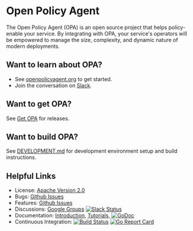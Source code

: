 # Open Policy Agent

The Open Policy Agent (OPA) is an open source project that helps policy-enable your service. By integrating with OPA, your service's operators will be empowered to manage the size, complexity, and dynamic nature of modern deployments.

## Want to learn about OPA?

 - See [openpolicyagent.org](http://www.openpolicyagent.org) to get started.
 - Join the conversation on [Slack](http://slack.openpolicyagent.org).

## Want to get OPA?

See [Get OPA](http://www.openpolicyagent.org/get-opa/) for releases.

## Want to build OPA?

See [DEVELOPMENT.md](./docs/DEVELOPMENT.md) for development environment setup and build instructions.

## Helpful Links

- License: [Apache Version 2.0](https://raw.githubusercontent.com/open-policy-agent/opa/master/LICENSE)
- Bugs: [Github Issues](https://github.com/open-policy-agent/opa/issues)
- Features: [Github Issues](https://github.com/open-policy-agent/opa/issues)
- Discussions: [Google Groups](https://groups.google.com/forum/?hl=en#!forum/open-policy-agent) [![Slack Status](http://slack.openpolicyagent.org/badge.svg)](http://slack.openpolicyagent.org)
- Documentation: [Introduction](http://www.openpolicyagent.org/documentation/what-is-policy-enablement/), [Tutorials](http://www.openpolicyagent.org/tutorials/working-with-the-opa-repl/), [![GoDoc](https://godoc.org/github.com/open-policy-agent/opa?status.svg)](https://godoc.org/github.com/open-policy-agent/opa)
- Continuous Integration: [![Build Status](https://travis-ci.org/open-policy-agent/opa.svg?branch=master)](https://travis-ci.org/open-policy-agent/opa) [![Go Report Card](https://goreportcard.com/badge/open-policy-agent/opa)](https://goreportcard.com/report/open-policy-agent/opa)
